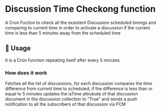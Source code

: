 # Discussion Time Checkong function
A Cron Fuction to check all the exsistent Discussion scheduled timings and comparing to current time in order to activate a discussion if the current time is less than 5 minutes away from the scheduled time

## 🧰 Usage
It is a Cron function repeating itself after every 5 minutes

### How does it work 
Fetches all the list of discussions, for each discussion compares the time difference from current time to scheduled, if the difference is less than or equal to 5 minutes updates the isTime attrubute of that discussion document in the discussion collection to "True" and sends a push notification to all the subscribers of that discussion via FCM
